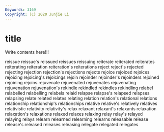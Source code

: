 ```yaml
---
Keywords: 3169
Copyright: (C) 2020 Junjie Li
---
```


# title

Write contents here!!!

reissue 
reissue's 
reissued 
reissues 
reissuing 
reiterate 
reiterated 
reiterates 
reiterating 
reiteration
reiteration's 
reiterations 
reject 
reject's 
rejected 
rejecting 
rejection 
rejection's 
rejections 
rejects
rejoice 
rejoiced 
rejoices 
rejoicing 
rejoicing's 
rejoicings 
rejoin 
rejoinder 
rejoinder's 
rejoinders
rejoined 
rejoining 
rejoins 
rejuvenate 
rejuvenated 
rejuvenates 
rejuvenating 
rejuvenation 
rejuvenation's 
rekindle
rekindled 
rekindles 
rekindling 
relabel 
relabelled 
relabelling 
relabels 
relaid 
relapse 
relapse's
relapsed 
relapses 
relapsing 
relate 
related 
relates 
relating 
relation 
relation's 
relational
relations 
relationship 
relationship's 
relationships 
relative 
relative's 
relatively 
relatives 
relativistic 
relativity
relativity's 
relax 
relaxant 
relaxant's 
relaxants 
relaxation 
relaxation's 
relaxations 
relaxed 
relaxes
relaxing 
relay 
relay's 
relayed 
relaying 
relays 
relearn 
relearned 
relearning 
relearns
releasable 
release 
release's 
released 
releases 
releasing 
relegate 
relegated 
relegates 

